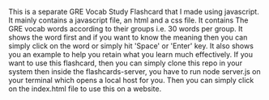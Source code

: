 This is a separate GRE Vocab Study Flashcard that I made using javascript. 
It mainly contains a javascript file, an html and a css file.
It contains The GRE vocab words according to their groups i.e. 30 words per group. 
It shows the word first and if you want to know the meaning then you can simply click on the word or simply hit 'Space' or 'Enter' key. It also shows you an example to help you retain what you learn much effectively.
If you want to use this flashcard, then you can simply clone this repo in your system then inside the flashcards-server, you have to run node server.js on your terminal which opens a local host for you. Then you can simply click on the index.html file to use this on a website.
